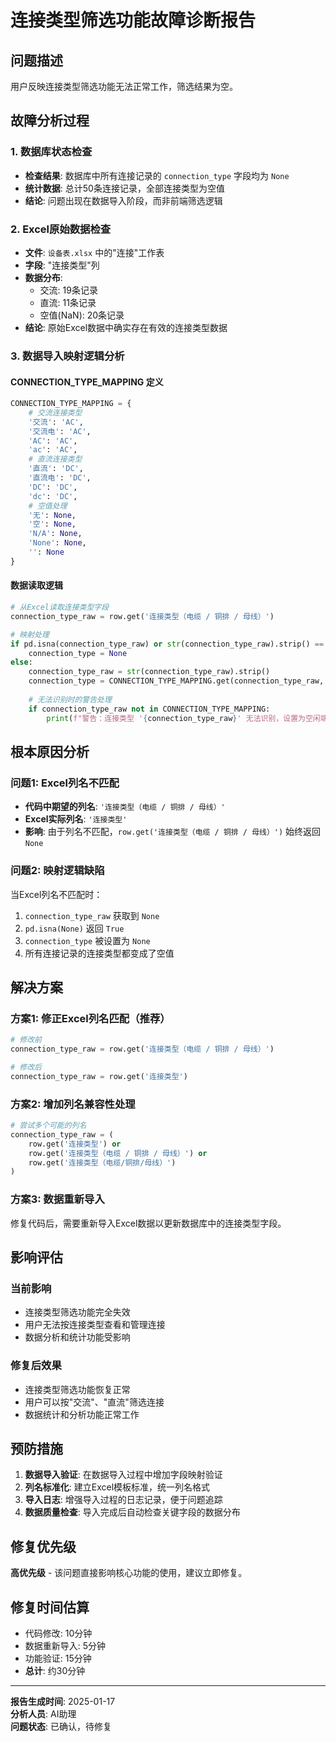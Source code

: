 # 连接类型筛选功能故障诊断报告

## 问题描述
用户反映连接类型筛选功能无法正常工作，筛选结果为空。

## 故障分析过程

### 1. 数据库状态检查
- **检查结果**: 数据库中所有连接记录的 `connection_type` 字段均为 `None`
- **统计数据**: 总计50条连接记录，全部连接类型为空值
- **结论**: 问题出现在数据导入阶段，而非前端筛选逻辑

### 2. Excel原始数据检查
- **文件**: `设备表.xlsx` 中的"连接"工作表
- **字段**: "连接类型"列
- **数据分布**:
  - 交流: 19条记录
  - 直流: 11条记录  
  - 空值(NaN): 20条记录
- **结论**: 原始Excel数据中确实存在有效的连接类型数据

### 3. 数据导入映射逻辑分析

#### CONNECTION_TYPE_MAPPING 定义
```python
CONNECTION_TYPE_MAPPING = {
    # 交流连接类型
    '交流': 'AC',
    '交流电': 'AC', 
    'AC': 'AC',
    'ac': 'AC',
    # 直流连接类型
    '直流': 'DC',
    '直流电': 'DC',
    'DC': 'DC', 
    'dc': 'DC',
    # 空值处理
    '无': None,
    '空': None,
    'N/A': None,
    'None': None,
    '': None
}
```

#### 数据读取逻辑
```python
# 从Excel读取连接类型字段
connection_type_raw = row.get('连接类型（电缆 / 铜排 / 母线）')

# 映射处理
if pd.isna(connection_type_raw) or str(connection_type_raw).strip() == '':
    connection_type = None
else:
    connection_type_raw = str(connection_type_raw).strip()
    connection_type = CONNECTION_TYPE_MAPPING.get(connection_type_raw, None)
    
    # 无法识别时的警告处理
    if connection_type_raw not in CONNECTION_TYPE_MAPPING:
        print(f"警告：连接类型 '{connection_type_raw}' 无法识别，设置为空闲端口")
```

## 根本原因分析

### 问题1: Excel列名不匹配
- **代码中期望的列名**: `'连接类型（电缆 / 铜排 / 母线）'`
- **Excel实际列名**: `'连接类型'`
- **影响**: 由于列名不匹配，`row.get('连接类型（电缆 / 铜排 / 母线）')` 始终返回 `None`

### 问题2: 映射逻辑缺陷
当Excel列名不匹配时：
1. `connection_type_raw` 获取到 `None`
2. `pd.isna(None)` 返回 `True`
3. `connection_type` 被设置为 `None`
4. 所有连接记录的连接类型都变成了空值

## 解决方案

### 方案1: 修正Excel列名匹配（推荐）
```python
# 修改前
connection_type_raw = row.get('连接类型（电缆 / 铜排 / 母线）')

# 修改后
connection_type_raw = row.get('连接类型')
```

### 方案2: 增加列名兼容性处理
```python
# 尝试多个可能的列名
connection_type_raw = (
    row.get('连接类型') or 
    row.get('连接类型（电缆 / 铜排 / 母线）') or 
    row.get('连接类型（电缆/铜排/母线）')
)
```

### 方案3: 数据重新导入
修复代码后，需要重新导入Excel数据以更新数据库中的连接类型字段。

## 影响评估

### 当前影响
- 连接类型筛选功能完全失效
- 用户无法按连接类型查看和管理连接
- 数据分析和统计功能受影响

### 修复后效果
- 连接类型筛选功能恢复正常
- 用户可以按"交流"、"直流"筛选连接
- 数据统计和分析功能正常工作

## 预防措施

1. **数据导入验证**: 在数据导入过程中增加字段映射验证
2. **列名标准化**: 建立Excel模板标准，统一列名格式
3. **导入日志**: 增强导入过程的日志记录，便于问题追踪
4. **数据质量检查**: 导入完成后自动检查关键字段的数据分布

## 修复优先级
**高优先级** - 该问题直接影响核心功能的使用，建议立即修复。

## 修复时间估算
- 代码修改: 10分钟
- 数据重新导入: 5分钟
- 功能验证: 15分钟
- **总计**: 约30分钟

---

**报告生成时间**: 2025-01-17  
**分析人员**: AI助理  
**问题状态**: 已确认，待修复